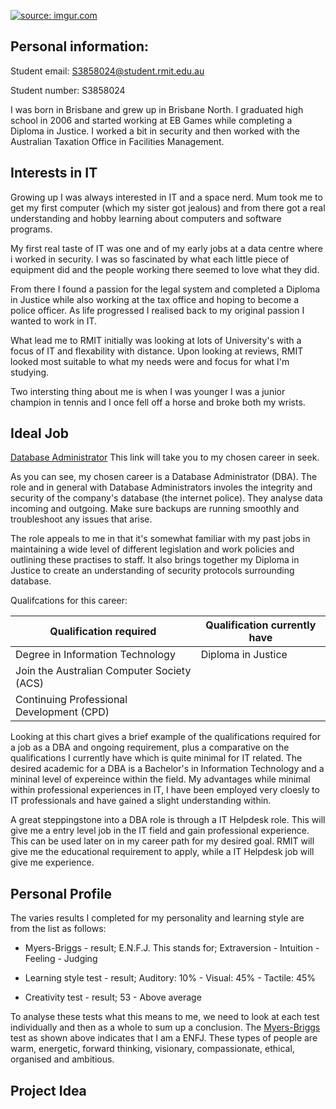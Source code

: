 <a href="https://imgur.com/bsOorc4"><img src="https://i.imgur.com/bsOorc4.jpg?1" title="source: imgur.com" /></a>



## Personal information: 


Student email: 
S3858024@student.rmit.edu.au


Student number: 
S3858024

I was born in Brisbane and grew up in Brisbane North. I graduated high school in 2006 and started working at EB Games while completing a Diploma in Justice. I worked a bit in security and then worked with the Australian Taxation Office in Facilities Management. 

## Interests in IT

Growing up I was always interested in IT and a space nerd. Mum took me to get my first computer (which my sister got jealous) and from there got a real understanding and hobby learning about computers and software programs.  

My first real taste of IT was one and  of my early jobs at a data centre where i worked in security.  I was so fascinated by what each little piece of equipment did and the people working there seemed to love what they did.  

From there I found a passion for the legal system and completed a Diploma in Justice while also working at the tax office and hoping to become a police officer. As life progressed I realised back to my original passion I wanted to work in IT. 

What lead me to RMIT initially was looking at lots of University's with a focus of IT and flexability with distance. Upon looking at reviews, RMIT looked most suitable to what my needs were and focus for what I'm studying. 

Two intersting thing about me is when I was younger I was a junior champion in tennis and I once fell off a horse and broke both my wrists. 

## Ideal Job

[Database Administrator](https://www.seek.com.au/job/41161610?type=standout#searchRequestToken=096db453-996f-4182-b5b1-909a9f96e03a) This link will take you to my chosen career in seek. 

As you can see, my chosen career is a Database Administrator (DBA). 
The role and in general with Database Administrators involes the integrity and security of the company's database (the internet police). They analyse data incoming and outgoing. Make sure backups are running smoothly and troubleshoot any issues that arise. 

The role appeals to me in that it's somewhat familiar with my past jobs in maintaining a wide level of different legislation and work policies and outlining these practises to staff. It also brings together my Diploma in Justice to create an understanding of security protocols surrounding database. 

Qualifcations for this career: 

| Qualification required                    | Qualification currently have  |
| ------------------------                  | -------------------           |
| Degree in Information Technology          | Diploma in Justice            |
| Join the Australian Computer Society (ACS)|                               |                           
| Continuing Professional Development (CPD) |                               |

Looking at this chart gives a brief example of the qualifications required for a job as a DBA and ongoing requirement, plus a comparative on the qualifications I currently have which is quite minimal for IT related. The desired academic for a DBA is a Bachelor's in Information Technology and a mininal level of expereince within the field. My advantages while minimal within professional experiences in IT, I have been employed very cloesly to IT professionals and have gained a slight understanding within.  

A great steppingstone into a DBA role is through a IT Helpdesk role. This will give me a entry level job in the IT field and gain professional experience. This can be used later on in my career path for my desired goal. RMIT will give me the educational requirement to apply, while a IT Helpdesk job will give me experience. 

## Personal Profile

The varies results I completed for my personality and learning style are from the list as follows:

* Myers-Briggs - result; E.N.F.J. 
This stands for; Extraversion - Intuition - Feeling - Judging 

* Learning style test - result; Auditory: 10% - Visual: 45% - Tactile: 45%

* Creativity test - result; 53 - Above average 

To analyse these tests what this means to me, we need to look at each test individually and then as a whole to sum up a conclusion.
The [Myers-Briggs](https://www.truity.com/personality-test/17335/test-results/17049445) test as shown above indicates that I am a ENFJ. These types of people are warm, energetic, forward thinking, visionary, compassionate, ethical, organised and ambitious.  









## Project Idea

